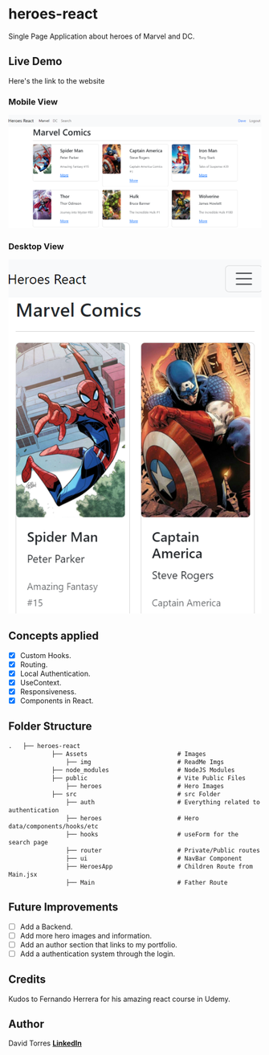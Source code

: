 # heroes-react
Single Page Application about heroes of Marvel and DC.

## Live Demo
Here's the link to the website

### Mobile View
![mobile_view](./Assets//img/desktop-view.png) 

### Desktop View
![mobile_view](./Assets//img/mobile-view.png) 

## Concepts applied
- [x] Custom Hooks.
- [x] Routing.
- [x] Local Authentication.
- [x] UseContext.
- [x] Responsiveness.
- [x] Components in React.

## Folder Structure
    .   ├── heroes-react
                ├── Assets                         # Images
                    ├── img                        # ReadMe Imgs
                ├── node_modules                   # NodeJS Modules
                ├── public                         # Vite Public Files
                    ├── heroes                     # Hero Images
                ├── src                            # src Folder
                    ├── auth                       # Everything related to authentication
                    ├── heroes                     # Hero data/components/hooks/etc   
                    ├── hooks                      # useForm for the search page
                    ├── router                     # Private/Public routes
                    ├── ui                         # NavBar Component
                    ├── HeroesApp                  # Children Route from Main.jsx
                    ├── Main                       # Father Route

## Future Improvements
- [ ] Add a Backend.
- [ ] Add more hero images and information.
- [ ] Add an author section that links to my portfolio.
- [ ] Add a authentication system through the login.

## Credits
Kudos to Fernando Herrera for his amazing react course in Udemy.

## Author
David Torres [**LinkedIn**](https://www.linkedin.com/in/david-tc/)
